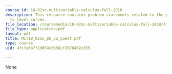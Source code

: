 ```yaml
---
course_id: 18-02sc-multivariable-calculus-fall-2010
description: This resource contains problem statements related to the proof of perpendicular
  to level curves.
file_location: /coursemedia/18-02sc-multivariable-calculus-fall-2010/4fcfe6b7f2d054c0656cf2078402c335_MIT18_02SC_pb_32_quest.pdf
file_type: application/pdf
layout: pdf
title: MIT18_02SC_pb_32_quest.pdf
type: course
uid: 4fcfe6b7f2d054c0656cf2078402c335

---
```

None